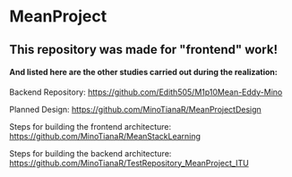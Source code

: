 # MeanProject

## This repository was made for "frontend" work!




#### And listed here are the other studies carried out during the realization:

Backend Repository: https://github.com/Edith505/M1p10Mean-Eddy-Mino

Planned Design: https://github.com/MinoTianaR/MeanProjectDesign

Steps for building the frontend architecture: https://github.com/MinoTianaR/MeanStackLearning

Steps for building the backend architecture: https://github.com/MinoTianaR/TestRepository_MeanProject_ITU
